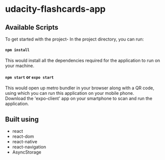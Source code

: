 # udacity-flashcards-app

## Available Scripts

To get started with the project-
In the project directory, you can run:

#### `npm install`

This would install all the dependencies required for the application to run on your machine.

#### `npm start` or `expo start`

This would open up metro bundler in your browser along with a QR code, using which you can run this application on your mobile phone. <br />
Download the 'expo-client' app on your smartphone to scan and run the application.

## Built using

- react
- react-dom
- react-native
- react-navigation
- AsyncStorage
